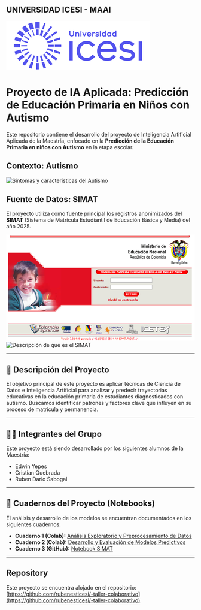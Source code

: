## UNIVERSIDAD ICESI - MAAI
![Logo Icesi](icesi.png)

# Proyecto de IA Aplicada: Predicción de Educación Primaria en Niños con Autismo

Este repositorio contiene el desarrollo del proyecto de Inteligencia Artificial Aplicada de la Maestría, enfocado en la **Predicción de la Educación Primaria en niños con Autismo** en la etapa escolar.

## Contexto: Autismo
![Síntomas y características del Autismo](sintomas.png)

## Fuente de Datos: SIMAT

El proyecto utiliza como fuente principal los registros anonimizados del **SIMAT** (Sistema de Matrícula Estudiantil de Educación Básica y Media) del año 2025.

![Login SIMAT](SIMAT2.png)
![Descripción de qué es el SIMAT](que_es_el_simat.png)

---

## 🎯 Descripción del Proyecto

El objetivo principal de este proyecto es aplicar técnicas de Ciencia de Datos e Inteligencia Artificial para analizar y predecir trayectorias educativas en la educación primaria de estudiantes diagnosticados con autismo. Buscamos identificar patrones y factores clave que influyen en su proceso de matrícula y permanencia.

---

## 👨‍💻 Integrantes del Grupo

Este proyecto está siendo desarrollado por los siguientes alumnos de la Maestría:

* Edwin Yepes
* Cristian Quebrada
* Ruben Dario Sabogal

---

## 📓 Cuadernos del Proyecto (Notebooks)

El análisis y desarrollo de los modelos se encuentran documentados en los siguientes cuadernos:

* **Cuaderno 1 (Colab):** [Análisis Exploratorio y Preprocesamiento de Datos](https://colab.research.google.com/drive/1rUkTJ5FIrboe7dDwUMuLb76V952u38q3?usp=sharing)
* **Cuaderno 2 (Colab):** [Desarrollo y Evaluación de Modelos Predictivos](https://colab.research.google.com/drive/1KhpMslnJGm7HGy2X7283wjlAE9kbvd7I?usp=sharing)
* **Cuaderno 3 (GitHub):** [Notebook SIMAT](https://github.com/rubenesticesi/aprendizajeautomatico1/blob/master/simat.ipynb)

---

## Repository

Este proyecto se encuentra alojado en el repositorio:
[https://github.com/rubenesticesi/-taller-colaborativo](https://github.com/rubenesticesi/-taller-colaborativo)

